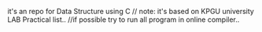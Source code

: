 it's an repo for Data Structure using C 
// note: it's based on KPGU university LAB Practical list..
//if possible try to run all program in online compiler..
